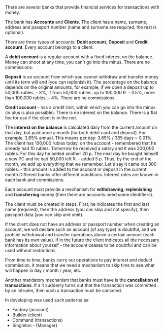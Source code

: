 There are several banks that provide financial services for transactions with money.

The bank has **Accounts** and **Clients**. The client has a name, surname, address and passport number (name and surname are required, the rest is optional).

There are three types of accounts: **Debit account**, **Deposit** and **Credit account**. Every account belongs to a client.

A **debit account** is a regular account with a fixed interest on the balance. Money can shoot at any time, you can't go into the minus. There are no commissions.

**Deposit** is an account from which you cannot withdraw and transfer money until its term will end (you can replenish it). The percentage on the balance depends on the original amounts, for example, if we open a deposit up to 50,000 rubles. - 3%, if from 50,000 rubles. up to 100,000 R. - 3.5%, more than 100,000 rubles. - 4%. There are no commissions.

**Credit account** - has a credit limit, within which you can go into the minus (in plus is also possible). There is no interest on the balance. There is a flat fee for use if the client is in the red.

The **interest on the balance** is calculated daily from the current amount on that day, but paid once a month (for both debit card and deposit). For example, 3.65% annual. This means per day: 3.65% / 365 days = 0.01%. The client has 100,000 rubles today. on the account - remembered that he already had 10 rubles. Tomorrow he received a salary and it was 200,000 rubles. For this day he added another 20 p. The next day he bought himself a new PC and he had 50,000 left R. - added 5 p. Thus, by the end of the month, we add up everything that we remember. Let's say it came out 300 rubles. - this amount is added to the account or deposit in the current month.Different banks offer different conditions. Interest rates are known in each bank and commissions.

Each account must provide a mechanism for **withdrawing**, **replenishing** and **transferring** money (then there are accounts need some identifiers).

The client must be created in steps. First, he indicates the first and last name (required), then the address (you can skip and not specify), then passport data (you can skip and omit).

If the client does not have an address or passport number when creating an account, we will declare such an account (of any type) is doubtful, and we prohibit withdrawal and transfer operations above a certain amount (each bank has its own value). If in the future the client indicates all the necessary information about yourself - the account ceases to be doubtful and can be used without restrictions.

From time to time, banks carry out operations to pay interest and deduct commission. it means that we need a mechanism to skip time to see what will happen in day / month / year, etc.

Another mandatory mechanism that banks must have is the **cancellation of transactions**. If a it suddenly turns out that the transaction was committed by an intruder, then such a transaction must be canceled.

In developing was used such patterns as:
 - Factory (account)
 - Builder (client)
 - Command (transactions)
 - Singleton - (Manager)

